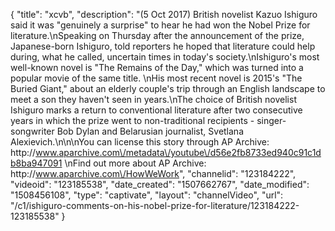{
    "title": "xcvb",
    "description": "(5 Oct 2017) British novelist Kazuo Ishiguro said it was \"genuinely a surprise\" to hear he had won the Nobel Prize for literature.\nSpeaking on Thursday after the announcement of the prize, Japanese-born Ishiguro, told reporters he hoped that literature could help during, what he called, uncertain times in today's society.\nIshiguro's most well-known novel is \"The Remains of the Day,\" which was turned into a popular movie of the same title. \nHis most recent novel is 2015's \"The Buried Giant,\" about an elderly couple's trip through an English landscape to meet a son they haven't seen in years.\nThe choice of British novelist Ishiguro marks a return to conventional literature after two consecutive years in which the prize went to non-traditional recipients - singer-songwriter Bob Dylan and Belarusian journalist, Svetlana Alexievich.\n\n\nYou can license this story through AP Archive: http:\/\/www.aparchive.com\/metadata\/youtube\/d56e2fb8733ed940c91c1db8ba947091 \nFind out more about AP Archive: http:\/\/www.aparchive.com\/HowWeWork",
    "channelid": "123184222",
    "videoid": "123185538",
    "date_created": "1507662767",
    "date_modified": "1508456108",
    "type": "captivate",
    "layout": "channelVideo",
    "url": "\/c1\/ishiguro-comments-on-his-nobel-prize-for-literature\/123184222-123185538"
}